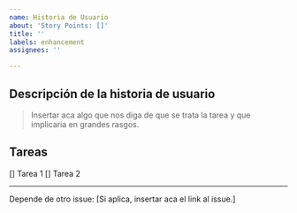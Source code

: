 ```yaml
---
name: Historia de Usuario
about: 'Story Points: []'
title: ''
labels: enhancement
assignees: ''

---
```


## Descripción de la historia de usuario

>  Insertar aca algo que nos diga de que se trata la tarea y que implicaria en grandes rasgos.

## Tareas

[] Tarea 1
[] Tarea 2

---

Depende de otro issue: [Si aplica, insertar aca el link al issue.]
